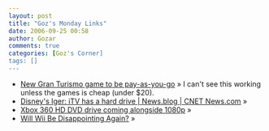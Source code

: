 ```yaml
---
layout: post
title: "Goz's Monday Links"
date: 2006-09-25 00:58
author: Gozar
comments: true
categories: [Goz's Corner]
tags: []
---
```

<ul>
<li><a href="http://arstechnica.com/news.ars/post/20060921-7802.html" title="New Gran Turismo game to be pay-as-you-go">New Gran Turismo game to be pay-as-you-go</a> &raquo; I can't see this working unless the games is cheap (under $20).</li>
<li><a href="http://news.com.com/2061-10793_3-6117844.html?part=rss&amp;tag=6117844&amp;subj=news" title="Disney's Iger: iTV has a hard drive | News.blog | CNET News.com">Disney's Iger: iTV has a hard drive | News.blog | CNET News.com</a> &raquo; </li>
<li><a href="http://arstechnica.com/news.ars/post/20060920-7790.html" title="Xbox 360 HD DVD drive coming alongside 1080p">Xbox 360 HD DVD drive coming alongside 1080p</a> &raquo; </li>
<li><a href="http://gameinformer.com/News/Story/200609/N06.0915.1324.09291.htm" title="Will Wii Be Disappointing Again?">Will Wii Be Disappointing Again?</a> &raquo; </li>
</ul>

